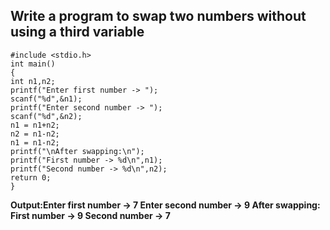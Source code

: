 ##  Write a program to swap two numbers without using a third variable
``` 
#include <stdio.h>
int main()
{
int n1,n2;
printf("Enter first number -> ");
scanf("%d",&n1);
printf("Enter second number -> ");
scanf("%d",&n2);
n1 = n1+n2;
n2 = n1-n2;
n1 = n1-n2;
printf("\nAfter swapping:\n");
printf("First number -> %d\n",n1);
printf("Second number -> %d\n",n2);
return 0;
}
```
**Output:Enter first number -> 7
Enter second number -> 9
After swapping:
First number -> 9
Second number -> 7**
